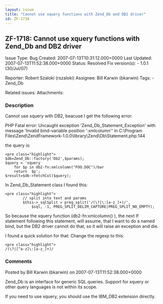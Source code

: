 ```yaml
---
layout: issue
title: "Cannot use xquery functions with Zend_Db and DB2 driver"
id: ZF-1718
---
```


ZF-1718: Cannot use xquery functions with Zend\_Db and DB2 driver
-----------------------------------------------------------------

 Issue Type: Bug Created: 2007-07-13T10:31:12.000+0000 Last Updated: 2007-07-13T11:52:38.000+0000 Status: Resolved Fix version(s): - 1.0.1 (30/Jul/07)
 
 Reporter:  Robert Szaloki (rszaloki)  Assignee:  Bill Karwin (bkarwin)  Tags: - Zend\_Db
 
 Related issues: 
 Attachments: 
### Description

Cannot use xquery with DB2, beacuse I get the following error:

PHP Fatal error: Uncaught exception 'Zend\_Db\_Statement\_Exception' with message 'Invalid bind-variable position ':xmlcolumn'' in C:\\Program Files\\Zend\\ZendFramework-1.0.0\\library\\Zend\\Db\\Statement.php:144

the query is:

 
    <pre class="highlight">
    $db=Zend_Db::factory('Db2',$params);
    $query = 'xquery 
        for $p in db2-fn:xmlcolumn("FOO.DOC")/bar
        return  $p';
    $result=$db->fetchCol($query);


In Zend\_Db\_Statement class I found this:

 
    <pre class="highlight">
            // split into text and params
            $this->_sqlSplit = preg_split('/(\?|\:[a-z_]+)/',
                $sql, -1, PREG_SPLIT_DELIM_CAPTURE|PREG_SPLIT_NO_EMPTY);


So because the xquery function (db2-fn:xmlcolumn() ), the next If statement following this statement, will assume, that I want to do a named bind, but the DB2 driver cannot do that, so it will raise an exception and die.

I found a quick solution for that: Change the regexp to this:

 
    <pre class="highlight">
    /(\?|[^a-z]\:[a-z_]+)/


 

 

### Comments

Posted by Bill Karwin (bkarwin) on 2007-07-13T11:52:38.000+0000

Zend\_Db is an interface for generic SQL queries. Support for xquery or other query languages is not within its scope.

If you need to use xquery, you should use the IBM\_DB2 extension directly.

 

 